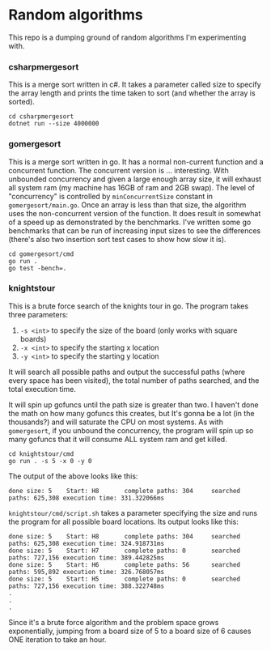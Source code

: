 # Random algorithms

This repo is a dumping ground of random algorithms I'm experimenting with.  

### csharpmergesort
This is a merge sort written in c#.  It takes a parameter called size to specify the array length and prints the time taken to sort (and whether the array is sorted).
```
cd csharpmergesort
dotnet run --size 4000000
```

### gomergesort
This is a merge sort written in go.  It has a normal non-current function and a concurrent function.  The concurrent version is ... interesting.  With unbounded concurrency and given a large enough array size, it will exhaust all system ram (my machine has 16GB of ram and 2GB swap).  The level of "concurrency" is controlled by `minConcurrentSize` constant in `gomergesort/main.go`.  Once an array is less than that size, the algorithm uses the non-concurrent version of the function.  It does result in somewhat of a speed up as demonstrated by the benchmarks.  I've written some go benchmarks that can be run of increasing input sizes to see the differences (there's also two insertion sort test cases to show how slow it is).
```
cd gomergesort/cmd
go run .
go test -bench=.
```

### knightstour
This is a brute force search of the knights tour in go.  The program takes three parameters:
1. `-s <int>` to specify the size of the board (only works with square boards)
2. `-x <int>` to specify the starting x location
3. `-y <int>` to specify the starting y location

It will search all possible paths and output the successful paths (where every space has been visited), the total number of paths searched, and the total execution time.

It will spin up gofuncs until the path size is greater than two.  I haven't done the math on how many gofuncs this creates, but It's gonna be a lot (in the thousands?) and will saturate the CPU on most systems.  As with `gomergesort`, if you unbound the concurrency, the program will spin up so many gofuncs that it will consume ALL system ram and get killed.

```
cd knightstour/cmd
go run . -s 5 -x 0 -y 0
```

The output of the above looks like this:
```
done size: 5    Start: H8       complete paths: 304     searched paths: 625,308 execution time: 331.322066ms
```

`knightstour/cmd/script.sh` takes a parameter specifying the size and runs the program for all possible board locations.  Its output looks like this:
```
done size: 5    Start: H8       complete paths: 304     searched paths: 625,308 execution time: 324.918731ms
done size: 5    Start: H7       complete paths: 0       searched paths: 727,156 execution time: 389.442825ms
done size: 5    Start: H6       complete paths: 56      searched paths: 595,892 execution time: 326.768057ms
done size: 5    Start: H5       complete paths: 0       searched paths: 727,156 execution time: 388.322748ms
.
.
.
```

Since it's a brute force algorithm and the problem space grows exponentially, jumping from a board size of 5 to a board size of 6 causes ONE iteration to take an hour.